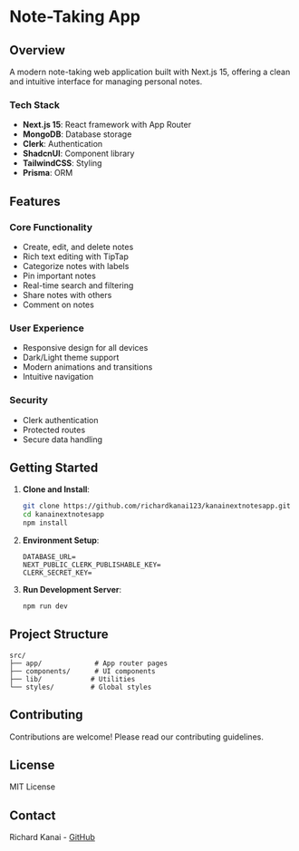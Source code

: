 # Note-Taking App

## Overview
A modern note-taking web application built with Next.js 15, offering a clean and intuitive interface for managing personal notes.

### Tech Stack
- **Next.js 15**: React framework with App Router
- **MongoDB**: Database storage
- **Clerk**: Authentication
- **ShadcnUI**: Component library
- **TailwindCSS**: Styling
- **Prisma**: ORM

## Features

### Core Functionality
- Create, edit, and delete notes
- Rich text editing with TipTap
- Categorize notes with labels
- Pin important notes
- Real-time search and filtering
- Share notes with others
- Comment on notes

### User Experience
- Responsive design for all devices
- Dark/Light theme support
- Modern animations and transitions
- Intuitive navigation

### Security
- Clerk authentication
- Protected routes
- Secure data handling

## Getting Started

1. **Clone and Install**:
   ```bash
   git clone https://github.com/richardkanai123/kanainextnotesapp.git
   cd kanainextnotesapp
   npm install
   ```

2. **Environment Setup**:
   ```env
   DATABASE_URL=
   NEXT_PUBLIC_CLERK_PUBLISHABLE_KEY=
   CLERK_SECRET_KEY=
   ```

3. **Run Development Server**:
   ```bash
   npm run dev
   ```

## Project Structure
```
src/
├── app/             # App router pages
├── components/      # UI components
├── lib/            # Utilities
└── styles/         # Global styles
```

## Contributing
Contributions are welcome! Please read our contributing guidelines.

## License
MIT License

## Contact
Richard Kanai - [GitHub](https://github.com/richardkanai123)

